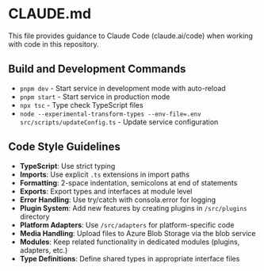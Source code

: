 # CLAUDE.md

This file provides guidance to Claude Code (claude.ai/code) when working with code in this repository.

## Build and Development Commands

- `pnpm dev` - Start service in development mode with auto-reload
- `pnpm start` - Start service in production mode
- `npx tsc` - Type check TypeScript files
- `node --experimental-transform-types --env-file=.env src/scripts/updateConfig.ts` - Update service configuration

## Code Style Guidelines

- **TypeScript**: Use strict typing
- **Imports**: Use explicit `.ts` extensions in import paths
- **Formatting**: 2-space indentation, semicolons at end of statements
- **Exports**: Export types and interfaces at module level
- **Error Handling**: Use try/catch with consola.error for logging
- **Plugin System**: Add new features by creating plugins in `/src/plugins` directory
- **Platform Adapters**: Use `/src/adapters` for platform-specific code
- **Media Handling**: Upload files to Azure Blob Storage via the blob service
- **Modules**: Keep related functionality in dedicated modules (plugins, adapters, etc.)
- **Type Definitions**: Define shared types in appropriate interface files
